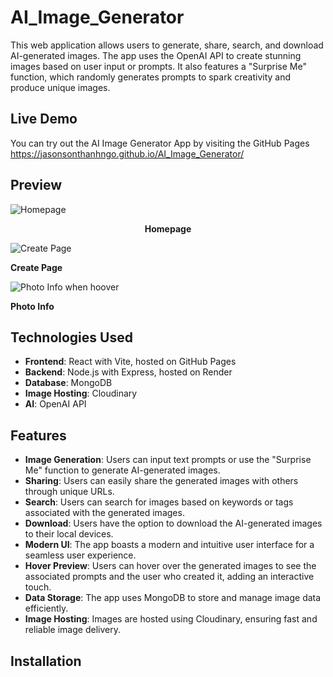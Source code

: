 # AI_Image_Generator

This web application allows users to generate, share, search, and download AI-generated images. The app uses the OpenAI API to create stunning images based on user input or prompts. It also features a "Surprise Me" function, which randomly generates prompts to spark creativity and produce unique images.

## Live Demo
You can try out the AI Image Generator App by visiting the GitHub Pages 
https://jasonsonthanhngo.github.io/AI_Image_Generator/

## Preview

![Homepage](https://github.com/jasonsonthanhngo/AI_Image_Generator/assets/131301318/e59d61de-7938-49a2-8a44-e852e72cb6a2)

**<p align="center">Homepage</p>**

![Create Page](https://github.com/jasonsonthanhngo/AI_Image_Generator/assets/131301318/b8bf49c8-1ee5-46ab-9ea8-13f309030b54)

**Create Page**

![Photo Info when hoover](https://github.com/jasonsonthanhngo/AI_Image_Generator/assets/131301318/cc6a892f-3654-4fa2-a5e2-1ebdf5996589)

**Photo Info**


## Technologies Used

- **Frontend**: React with Vite, hosted on GitHub Pages
- **Backend**: Node.js with Express, hosted on Render
- **Database**: MongoDB
- **Image Hosting**: Cloudinary
- **AI**: OpenAI API 

## Features

- **Image Generation**: Users can input text prompts or use the "Surprise Me" function to generate AI-generated images.
- **Sharing**: Users can easily share the generated images with others through unique URLs.
- **Search**: Users can search for images based on keywords or tags associated with the generated images.
- **Download**: Users have the option to download the AI-generated images to their local devices.
- **Modern UI**: The app boasts a modern and intuitive user interface for a seamless user experience.
- **Hover Preview**: Users can hover over the generated images to see the associated prompts and the user who created it, adding an interactive touch.
- **Data Storage**: The app uses MongoDB to store and manage image data efficiently.
- **Image Hosting**: Images are hosted using Cloudinary, ensuring fast and reliable image delivery.

## Installation


